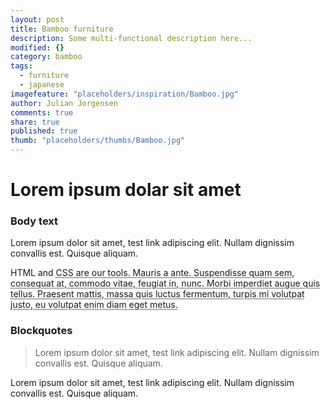 ```yaml
---
layout: post
title: Bamboo furniture
description: Some multi-functional description here...
modified: {}
category: bamboo
tags:
  - furniture
  - japanese
imagefeature: "placeholders/inspiration/Bamboo.jpg"
author: Julian Jorgensen
comments: true
share: true
published: true
thumb: "placeholders/thumbs/Bamboo.jpg"
---
```


# Lorem ipsum dolar sit amet

### Body text

Lorem ipsum dolor sit amet, test link adipiscing elit. Nullam dignissim convallis est. Quisque aliquam.

HTML and <abbr title="cascading stylesheets">CSS<abbr> are our tools. Mauris a ante. Suspendisse quam sem, consequat at, commodo vitae, feugiat in, nunc. Morbi imperdiet augue quis tellus. Praesent mattis, massa quis luctus fermentum, turpis mi volutpat justo, eu volutpat enim diam eget metus.

### Blockquotes

> Lorem ipsum dolor sit amet, test link adipiscing elit. Nullam dignissim convallis est. Quisque aliquam.

Lorem ipsum dolor sit amet, test link adipiscing elit. Nullam dignissim convallis est. Quisque aliquam.
